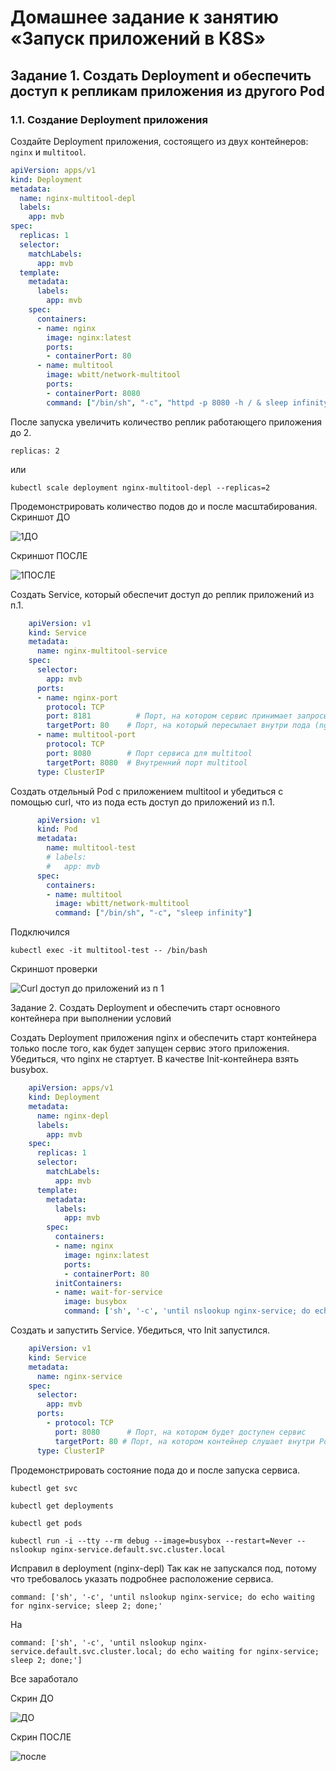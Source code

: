 # Домашнее задание к занятию «Запуск приложений в K8S»

## Задание 1. Создать Deployment и обеспечить доступ к репликам приложения из другого Pod

### 1.1. Создание Deployment приложения

Создайте Deployment приложения, состоящего из двух контейнеров: `nginx` и `multitool`.

```yaml
apiVersion: apps/v1
kind: Deployment
metadata:
  name: nginx-multitool-depl
  labels:
    app: mvb
spec:
  replicas: 1
  selector:
    matchLabels:
      app: mvb
  template:
    metadata:
      labels:
        app: mvb
    spec:
      containers:
      - name: nginx
        image: nginx:latest
        ports:
        - containerPort: 80
      - name: multitool
        image: wbitt/network-multitool
        ports:
        - containerPort: 8080
        command: ["/bin/sh", "-c", "httpd -p 8080 -h / & sleep infinity"]
```

После запуска увеличить количество реплик работающего приложения до 2.
```
replicas: 2
```
или
```
kubectl scale deployment nginx-multitool-depl --replicas=2
```
Продемонстрировать количество подов до и после масштабирования.
Скриншот ДО 

![1ДО](https://github.com/user-attachments/assets/efcef164-4884-4c5e-a18a-aa2fe0e330c6)

Скриншот ПОСЛЕ

![1ПОСЛЕ](https://github.com/user-attachments/assets/ad33bc7a-e3cb-413f-932e-4ad0584e5402)


Создать Service, который обеспечит доступ до реплик приложений из п.1.
```yml
    apiVersion: v1
    kind: Service
    metadata:
      name: nginx-multitool-service
    spec:
      selector:
        app: mvb  
      ports:
      - name: nginx-port
        protocol: TCP
        port: 8181          # Порт, на котором сервис принимает запросы
        targetPort: 80    # Порт, на который пересылает внутри пода (nginx)
      - name: multitool-port
        protocol: TCP
        port: 8080        # Порт сервиса для multitool
        targetPort: 8080  # Внутренний порт multitool
      type: ClusterIP
```
Создать отдельный Pod с приложением multitool и убедиться с помощью curl, что из пода есть доступ до приложений из п.1.
```yml
      apiVersion: v1
      kind: Pod
      metadata:
        name: multitool-test
        # labels:
        #   app: mvb
      spec:
        containers:
        - name: multitool
          image: wbitt/network-multitool
          command: ["/bin/sh", "-c", "sleep infinity"]
 ```
 Подключился 
 ```
 kubectl exec -it multitool-test -- /bin/bash
 ```
 
 Скриншот проверки

![Curl доступ до приложений из п 1](https://github.com/user-attachments/assets/7de107b6-a783-4ce8-9293-9184de8d42c5)
    
Задание 2. Создать Deployment и обеспечить старт основного контейнера при выполнении условий

Создать Deployment приложения nginx и обеспечить старт контейнера только после того, как будет запущен сервис этого приложения.
Убедиться, что nginx не стартует. В качестве Init-контейнера взять busybox.
```yml
    apiVersion: apps/v1
    kind: Deployment
    metadata:
      name: nginx-depl
      labels:
        app: mvb
    spec:
      replicas: 1
      selector:
        matchLabels:
          app: mvb
      template:
        metadata:
          labels:
            app: mvb
        spec:
          containers:
          - name: nginx
            image: nginx:latest
            ports:
            - containerPort: 80
          initContainers:
          - name: wait-for-service
            image: busybox 
            command: ['sh', '-c', 'until nslookup nginx-service; do echo waiting for nginx-service; sleep 2; done;']
```
Создать и запустить Service. Убедиться, что Init запустился.
```yml
    apiVersion: v1
    kind: Service
    metadata:
      name: nginx-service
    spec:
      selector:
        app: mvb
      ports:
        - protocol: TCP
          port: 8080      # Порт, на котором будет доступен сервис
          targetPort: 80 # Порт, на котором контейнер слушает внутри Pod
      type: ClusterIP
```
Продемонстрировать состояние пода до и после запуска сервиса.
```
kubectl get svc 
```
```
kubectl get deployments
```
```
kubectl get pods
```
```
kubectl run -i --tty --rm debug --image=busybox --restart=Never -- nslookup nginx-service.default.svc.cluster.local
```
Исправил в deployment (nginx-depl)  Так как не запускался под, потому что требовалось указать подробнее расположение сервиса.
```
command: ['sh', '-c', 'until nslookup nginx-service; do echo waiting for nginx-service; sleep 2; done;'
```
На
```
command: ['sh', '-c', 'until nslookup nginx-service.default.svc.cluster.local; do echo waiting for nginx-service; sleep 2; done;']
```
Все заработало 

Скрин ДО

![ДО](https://github.com/user-attachments/assets/494e4a02-a726-42a2-8d09-066d74c9a45e)

Скрин ПОСЛЕ


![после](https://github.com/user-attachments/assets/d28de394-f8b2-4a50-a5d5-a5cb8abab620)
